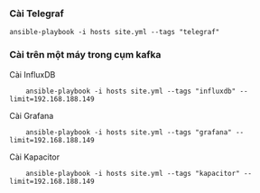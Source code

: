 
### Cài Telegraf

    ansible-playbook -i hosts site.yml --tags "telegraf"

### Cài trên một máy trong cụm kafka

Cài InfluxDB

        ansible-playbook -i hosts site.yml --tags "influxdb" --limit=192.168.188.149  

Cài Grafana

        ansible-playbook -i hosts site.yml --tags "grafana" --limit=192.168.188.149

Cài Kapacitor

        ansible-playbook -i hosts site.yml --tags "kapacitor" --limit=192.168.188.149





